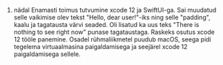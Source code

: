 1. nädal
Enamasti toimus tutvumine xcode 12 ja SwiftUI-ga. Sai muudatud selle vaikimise olev tekst "Hello, dear user!"-iks ning selle "padding", kaalu ja tagatausta värvi seaded. 
Oli lisatud ka uus teks "There is nothing to see right now" punase tagataustaga.
Raskeks osutus xcode 12 tööle panemine. Osadel rühmaliikmetel puudub macOS, seega pidi tegelema virtuaalmasina paigaldamisega ja seejärel xcode 12 paigaldamisega sellele.
